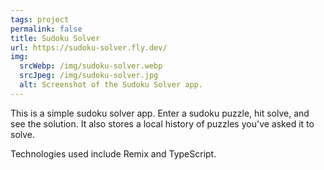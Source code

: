 ```yaml
---
tags: project
permalink: false
title: Sudoku Solver
url: https://sudoku-solver.fly.dev/
img:
  srcWebp: /img/sudoku-solver.webp
  srcJpeg: /img/sudoku-solver.jpg
  alt: Screenshot of the Sudoku Solver app.
---
```


This is a simple sudoku solver app. Enter a sudoku puzzle, hit solve, and see
the solution. It also stores a local history of puzzles you've asked it to
solve.

Technologies used include Remix and TypeScript.
